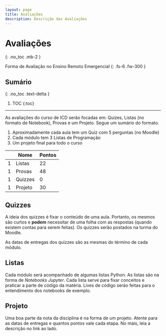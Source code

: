 ```yaml
---
layout: page
title: Avaliações
description: Descrição das Avaliações
---
```


# Avaliações

{: .no_toc .mb-2 }

Forma de Avaliação no Ensino Remoto Emergencial
{: .fs-6 .fw-300 }

## Sumário
{: .no_toc .text-delta }

1. TOC
{:toc}

---

As avaliações do curso de ICD serão focadas em: Quizes, Listas (no formato de
Notebook), Provas e um Projeto. Segue um sumário do formato.

1. Aproximadamente cada aula tem um Quiz com 5 perguntas (no Moodle)
1. Cada módulo tem 3 Listas de Programação
1. Um projeto final para todo o curso

|   | Nome      | Pontos |
|---|-----------|--------|
| 1 | Listas    | 22     |
| 1 | Provas    | 48     |
| 1 | Quizzes   | 0      |
| 1 | Projeto   | 30     |

## Quizzes

A ideia dos quizzes é fixar o conteúdo de uma aula. Portanto, os mesmos são
curtos e **podem** necessitar de uma folha com as respostas (quando existem
contas para serem feitas). Os quizzes serão postados na turma do Moodle.

As datas de entregas dos quizzes são as mesmas do término de cada módulo.

## Listas

Cada módulo será acompanhado de algumas listas Python. As listas são na forma
de *Notebooks Jupyter*. Cada lista serve para fixar conceitos e praticar a
parte de código da matéria. Lives de código serão feitas para o entendimento
dos notebooks de exemplo.

## Projeto

Uma boa parte da nota da disciplina é na forma de um projeto. Atente para as
datas de entregas e quantos pontos vale cada etapa. No mais, leia a descrição
no link ao lado.
